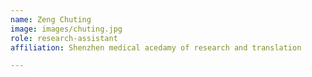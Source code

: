 ```yaml
---
name: Zeng Chuting
image: images/chuting.jpg
role: research-assistant
affiliation: Shenzhen medical acedamy of research and translation 

---
```


